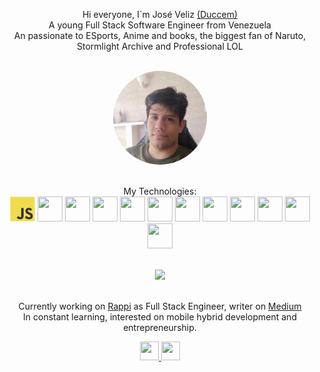 <p align="center">
    Hi everyone, I`m José Veliz <a target="_blank" href="https://twitter.com/Ducen29">(Duccem)</a></br> 
    A young Full Stack Software Engineer from Venezuela </br>
    An passionate to ESports, Anime and books, the biggest fan of Naruto, Stormlight Archive and Professional LOL </br> 
</p>
</br>
<div align="center">
    <img src="https://raw.githubusercontent.com/Duccem/Duccem/master/media/avatar.jpg" height=150 width=150 style="border-radius:50% !important"></img>
</div>
</br>
<p align = "center">
    My Technologies: </br>
    <a> 
        <img src="https://raw.githubusercontent.com/sgcm14/sgcm14/2eca8deae8152cdbf0de7e62aad2a0ce66ef687f/javascript.svg" width="40" height="40"/>
    </a>
    <a>
        <img src="https://www.vectorlogo.zone/logos/typescriptlang/typescriptlang-icon.svg" width="40" height="40"/>
    </a>
    <a>
        <img src="https://www.vectorlogo.zone/logos/ruby-lang/ruby-lang-icon.svg" width="40" height="40"/>
    </a>
    <a>
        <img src="https://www.vectorlogo.zone/logos/nodejs/nodejs-icon.svg" width="40" height="40"/>
    </a>
    <a>
        <img src="https://www.vectorlogo.zone/logos/vuejs/vuejs-icon.svg" width="40" height="40"/>
    </a>
    <a>
        <img src="https://www.vectorlogo.zone/logos/reactjs/reactjs-icon.svg" width="40" height="40"/>
    </a>
    <a>
        <img src="https://www.vectorlogo.zone/logos/dartlang/dartlang-icon.svg" width="40" height="40"/>
    </a>
    <a>
        <img src="https://www.vectorlogo.zone/logos/flutterio/flutterio-icon.svg" width="40" height="40"/>
    </a>
    <a>
        <img src="https://www.vectorlogo.zone/logos/mysql/mysql-icon.svg" width="40" height="40"/>
    </a>
    <a>
        <img src="https://www.vectorlogo.zone/logos/mongodb/mongodb-icon.svg" width="40" height="40"/>
    </a>
    <a>
        <img src="https://www.vectorlogo.zone/logos/docker/docker-icon.svg" width="40" height="40"/>
    </a>
    <a>
        <img src="https://www.vectorlogo.zone/logos/git-scm/git-scm-icon.svg" width="40" height="40"/>
    </a>
</p>
</br>
<div align="center">
    <img src="https://github-readme-stats.vercel.app/api?username=Duccem&show_icons=true&title_color=fff&bg_color=15E9DC&border_color=fff&text_color=fff&border_radius=10" height=150 ></img>
</div>
</br>
<p align="center">
    Currently working on <a target="_blank" href="https://www.rappi.com">Rappi</a> as Full Stack Engineer, writer on <a target="_blank" href="#">Medium</a></br>
    In constant learning, interested on mobile hybrid development and entrepreneurship.
</p>
<p align="center">
  <a href="https://www.linkedin.com/in/jose-manuel-veliz/" target="_blank">
    <img src="https://www.vectorlogo.zone/logos/linkedin/linkedin-icon.svg" height="30" width="30">
  </a>

  <a href="https://twitter.com/Ducen29" target="_blank">
    <img src="https://www.vectorlogo.zone/logos/twitter/twitter-tile.svg" height="30" width="30">
  </a>
</p>